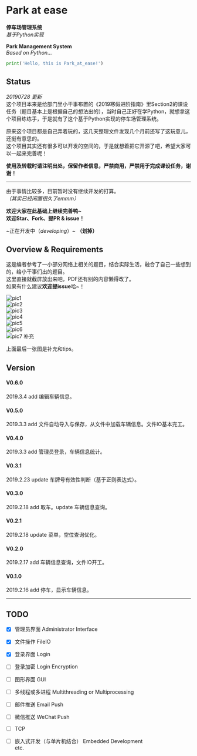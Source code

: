 # Park at ease
**停车场管理系统**  
_基于Python实现_  

**Park Management System**  
_Based on Python..._    


```python
print('Hello, this is Park_at_ease!')

```

## Status

_20190728 更新_  
这个项目本来是给部门里小干事布置的《2019寒假进阶指南》里Section2的课设任务（题目基本上是根据自己的想法出的），当时自己正好在学Python，就想拿这个项目练练手，于是就有了这个基于Python实现的停车场管理系统。  

原来这个项目都是自己弄着玩的，这几天整理文件发现几个月前还写了这玩意儿，还挺有意思的。  
这个项目其实还有很多可以开发的空间的，于是就想着把它开源了吧，希望大家可以一起来完善呢！  

__使用及转载时请注明出处，保留作者信息，严禁商用，严禁用于完成课设任务，谢谢！__  

---

由于事情比较多，目前暂时没有继续开发的打算。  
*（其实已经闲置很久了emmm）*  

**欢迎大家在此基础上继续完善鸭~**  
**欢迎Star、Fork、提PR & issue！**

~正在开发中（_developing_）~ **（划掉）**    


## Overview & Requirements
这是编者参考了一小部分网络上相关的题目，结合实际生活，融合了自己一些想到的，给小干事们出的题目。  
这里直接就截屏放出来吧，PDF还有别的内容懒得改了。  
如果有什么建议**欢迎提issue**哈~！  

![pic1](./pic/pic01.png)  
![pic2](./pic/pic02.png)  
![pic3](./pic/pic03.png)  
![pic4](./pic/pic04.png)  
![pic5](./pic/pic05.png)  
![pic6](./pic/pic06.png)  
![pic7 补充](./pic/pic07.png)  

上面最后一张图是补充和tips。  


## Version  

#### V0.6.0
2019.3.4 add 编辑车辆信息。
#### V0.5.0
2019.3.3 add 文件自动导入与保存，从文件中加载车辆信息。文件IO基本完工。
#### V0.4.0
2019.3.3 add 管理员登录，车辆信息统计。
#### V0.3.1
2019.2.23 update 车牌号有效性判断（基于正则表达式）。
#### V0.3.0
2019.2.18 add 取车。update 车辆信息查询。
#### V0.2.1
2019.2.18 update 菜单，空位查询优化。
#### V0.2.0
2019.2.17 add 车辆信息查询，文件IO开工。
#### V0.1.0 
2019.2.16 add 停车，显示车辆信息。





---
## TODO

- [x] 管理员界面 Administrator Interface  
- [x] 文件操作 FileIO
- [x] 登录界面 Login  
- [ ] 登录加密 Login Encryption
- [ ] 图形界面 GUI  
- [ ] 多线程或多进程 Multithreading or Multiprocessing  
- [ ] 邮件推送 Email Push  
- [ ] 微信推送 WeChat Push  
- [ ] TCP  
- [ ] 嵌入式开发（与单片机结合） Embedded Development  
    etc.  
   

